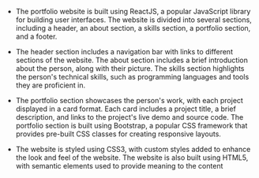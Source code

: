 - The portfolio website is built using ReactJS, a popular JavaScript library for building user interfaces. The website is divided into several sections, including a header, an about section, a skills section, a portfolio section, and a footer.

- The header section includes a navigation bar with links to different sections of the website. The about section includes a brief introduction about the person, along with their picture. The skills section highlights the person's technical skills, such as programming languages and tools they are proficient in.

- The portfolio section showcases the person's work, with each project displayed in a card format. Each card includes a project title, a brief description, and links to the project's live demo and source code. The portfolio section is built using Bootstrap, a popular CSS framework that provides pre-built CSS classes for creating responsive layouts.

- The website is styled using CSS3, with custom styles added to enhance the look and feel of the website. The website is also built using HTML5, with semantic elements used to provide meaning to the content
